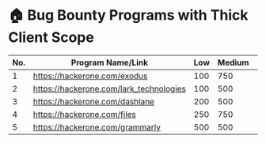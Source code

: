 # 🏠 Bug Bounty Programs with Thick Client Scope

<table><thead><tr><th width="49.111083984375">No.</th><th>Program Name/Link</th><th width="67.888916015625">Low</th><th width="63.66668701171875">Medium</th><th width="89">High</th></tr></thead><tbody><tr><td>1</td><td><a href="https://hackerone.com/exodus">https://hackerone.com/exodus</a></td><td>100</td><td>750</td><td>2500</td></tr><tr><td>2</td><td><a href="https://hackerone.com/lark_technologies">https://hackerone.com/lark_technologies</a></td><td>100</td><td>500</td><td>2000</td></tr><tr><td>3</td><td><a href="https://hackerone.com/dashlane">https://hackerone.com/dashlane</a></td><td>200</td><td>500</td><td>1500</td></tr><tr><td>4</td><td><a href="https://hackerone.com/files">https://hackerone.com/files</a></td><td>250</td><td>750</td><td>2000</td></tr><tr><td>5</td><td><a href="https://hackerone.com/grammarly">https://hackerone.com/grammarly</a></td><td>500</td><td>500</td><td>5000</td></tr></tbody></table>
